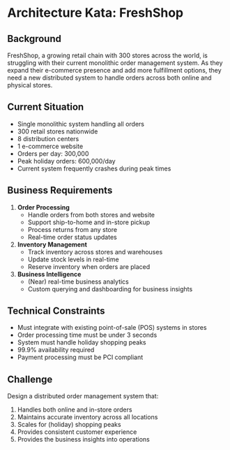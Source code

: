 # Architecture Kata: FreshShop

## Background

FreshShop, a growing retail chain with 300 stores across the world, is struggling with their current monolithic order management system. 
As they expand their e-commerce presence and add more fulfillment options, they need a new distributed system to handle orders across both online and physical stores.

## Current Situation

- Single monolithic system handling all orders
- 300 retail stores nationwide
- 8 distribution centers
- 1 e-commerce website
- Orders per day: 300,000
- Peak holiday orders: 600,000/day
- Current system frequently crashes during peak times

## Business Requirements

1. **Order Processing**
    - Handle orders from both stores and website
    - Support ship-to-home and in-store pickup
    - Process returns from any store
    - Real-time order status updates
2. **Inventory Management**
    - Track inventory across stores and warehouses
    - Update stock levels in real-time
    - Reserve inventory when orders are placed
3. **Business Intelligence**
	- (Near) real-time business analytics
	- Custom querying and dashboarding for business insights

## Technical Constraints

- Must integrate with existing point-of-sale (POS) systems in stores
- Order processing time must be under 3 seconds
- System must handle holiday shopping peaks
- 99.9% availability required
- Payment processing must be PCI compliant

## Challenge

Design a distributed order management system that:

1. Handles both online and in-store orders
2. Maintains accurate inventory across all locations
3. Scales for (holiday) shopping peaks
4. Provides consistent customer experience
5. Provides the business insights into operations



